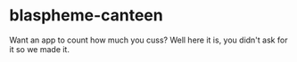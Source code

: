 # blaspheme-canteen
Want an app to count how much you cuss? Well here it is, you didn't ask for it so we made it.
